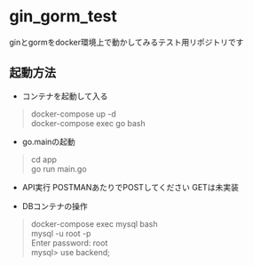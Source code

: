
# gin_gorm_test  

ginとgormをdocker環境上で動かしてみるテスト用リポジトリです  

## 起動方法  

* コンテナを起動して入る  

> docker-compose up -d  
> docker-compose exec go bash  

* go.mainの起動  

> cd app  
> go run main.go  

* API実行
POSTMANあたりでPOSTしてください
GETは未実装

* DBコンテナの操作  

> docker-compose exec mysql bash  
> mysql -u root -p  
> Enter password: root  
> mysql> use backend;

